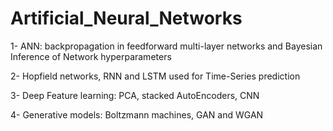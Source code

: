 # Artificial_Neural_Networks

1- ANN: backpropagation in feedforward multi-layer networks and Bayesian Inference of Network hyperparameters

2- Hopfield networks, RNN and LSTM used for Time-Series prediction

3- Deep Feature learning: PCA, stacked AutoEncoders, CNN

4- Generative models: Boltzmann machines, GAN and WGAN
